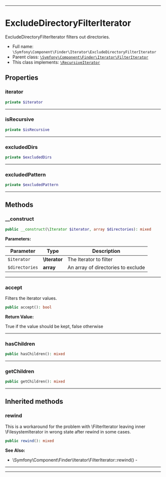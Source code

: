 ***

# ExcludeDirectoryFilterIterator

ExcludeDirectoryFilterIterator filters out directories.

* Full name: `\Symfony\Component\Finder\Iterator\ExcludeDirectoryFilterIterator`
* Parent class: [`\Symfony\Component\Finder\Iterator\FilterIterator`](./FilterIterator.md)
* This class implements:
  [`\RecursiveIterator`](../../../../RecursiveIterator.md)

## Properties

### iterator

```php
private $iterator
```

***

### isRecursive

```php
private $isRecursive
```

***

### excludedDirs

```php
private $excludedDirs
```

***

### excludedPattern

```php
private $excludedPattern
```

***

## Methods

### __construct

```php
public __construct(\Iterator $iterator, array $directories): mixed
```

**Parameters:**

| Parameter | Type | Description |
|-----------|------|-------------|
| `$iterator` | **\Iterator** | The Iterator to filter |
| `$directories` | **array** | An array of directories to exclude |

***

### accept

Filters the iterator values.

```php
public accept(): bool
```

**Return Value:**

True if the value should be kept, false otherwise



***

### hasChildren

```php
public hasChildren(): mixed
```

***

### getChildren

```php
public getChildren(): mixed
```

***

## Inherited methods

### rewind

This is a workaround for the problem with \FilterIterator leaving inner \FilesystemIterator in wrong state after rewind
in some cases.

```php
public rewind(): mixed
```

**See Also:**

* \Symfony\Component\Finder\Iterator\FilterIterator::rewind() -

***


***

